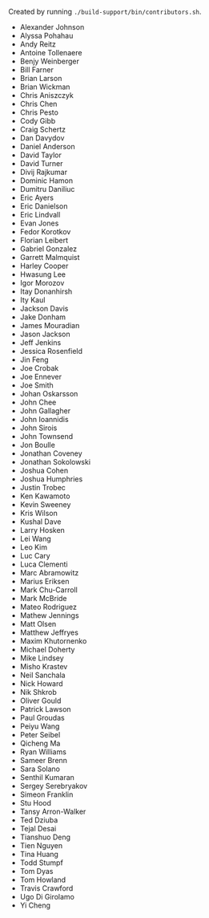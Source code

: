 Created by running `./build-support/bin/contributors.sh`.

+ Alexander Johnson
+ Alyssa Pohahau
+ Andy Reitz
+ Antoine Tollenaere
+ Benjy Weinberger
+ Bill Farner
+ Brian Larson
+ Brian Wickman
+ Chris Aniszczyk
+ Chris Chen
+ Chris Pesto
+ Cody Gibb
+ Craig Schertz
+ Dan Davydov
+ Daniel Anderson
+ David Taylor
+ David Turner
+ Divij Rajkumar
+ Dominic Hamon
+ Dumitru Daniliuc
+ Eric Ayers
+ Eric Danielson
+ Eric Lindvall
+ Evan Jones
+ Fedor Korotkov
+ Florian Leibert
+ Gabriel Gonzalez
+ Garrett Malmquist
+ Harley Cooper
+ Hwasung Lee
+ Igor Morozov
+ Itay Donanhirsh
+ Ity Kaul
+ Jackson Davis
+ Jake Donham
+ James Mouradian
+ Jason Jackson
+ Jeff Jenkins
+ Jessica Rosenfield
+ Jin Feng
+ Joe Crobak
+ Joe Ennever
+ Joe Smith
+ Johan Oskarsson
+ John Chee
+ John Gallagher
+ John Ioannidis
+ John Sirois
+ John Townsend
+ Jon Boulle
+ Jonathan Coveney
+ Jonathan Sokolowski
+ Joshua Cohen
+ Joshua Humphries
+ Justin Trobec
+ Ken Kawamoto
+ Kevin Sweeney
+ Kris Wilson
+ Kushal Dave
+ Larry Hosken
+ Lei Wang
+ Leo Kim
+ Luc Cary
+ Luca Clementi
+ Marc Abramowitz
+ Marius Eriksen
+ Mark Chu-Carroll
+ Mark McBride
+ Mateo Rodriguez
+ Mathew Jennings
+ Matt Olsen
+ Matthew Jeffryes
+ Maxim Khutornenko
+ Michael Doherty
+ Mike Lindsey
+ Misho Krastev
+ Neil Sanchala
+ Nick Howard
+ Nik Shkrob
+ Oliver Gould
+ Patrick Lawson
+ Paul Groudas
+ Peiyu Wang
+ Peter Seibel
+ Qicheng Ma
+ Ryan Williams
+ Sameer Brenn
+ Sara Solano
+ Senthil Kumaran
+ Sergey Serebryakov
+ Simeon Franklin
+ Stu Hood
+ Tansy Arron-Walker
+ Ted Dziuba
+ Tejal Desai
+ Tianshuo Deng
+ Tien Nguyen
+ Tina Huang
+ Todd Stumpf
+ Tom Dyas
+ Tom Howland
+ Travis Crawford
+ Ugo Di Girolamo
+ Yi Cheng
